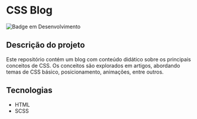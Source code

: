 # CSS Blog

![Badge em Desenvolvimento](http://img.shields.io/static/v1?label=STATUS&message=EM%20DESENVOLVIMENTO&color=GREEN&style=for-the-badge)

## Descrição do projeto
Este repositório contém um blog com conteúdo didático sobre os principais conceitos de CSS. Os conceitos são explorados em artigos, abordando temas de CSS básico, posicionamento, animações, entre outros.   

## Tecnologias
- HTML
- SCSS

